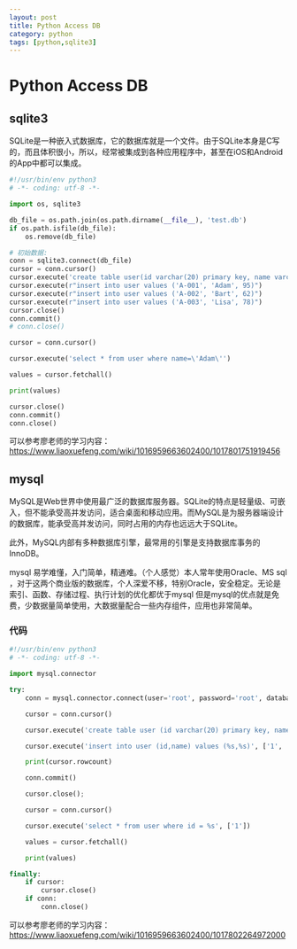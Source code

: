 ```yaml
---
layout: post
title: Python Access DB
category: python
tags: [python,sqlite3]
---
```


# Python Access DB #

## sqlite3 ##

SQLite是一种嵌入式数据库，它的数据库就是一个文件。由于SQLite本身是C写的，而且体积很小，所以，经常被集成到各种应用程序中，甚至在iOS和Android的App中都可以集成。

```python 
#!/usr/bin/env python3
# -*- coding: utf-8 -*-

import os, sqlite3

db_file = os.path.join(os.path.dirname(__file__), 'test.db')
if os.path.isfile(db_file):
    os.remove(db_file)

# 初始数据:
conn = sqlite3.connect(db_file)
cursor = conn.cursor()
cursor.execute('create table user(id varchar(20) primary key, name varchar(20), score int)')
cursor.execute(r"insert into user values ('A-001', 'Adam', 95)")
cursor.execute(r"insert into user values ('A-002', 'Bart', 62)")
cursor.execute(r"insert into user values ('A-003', 'Lisa', 78)")
cursor.close()
conn.commit()
# conn.close()

cursor = conn.cursor()

cursor.execute('select * from user where name=\'Adam\'')

values = cursor.fetchall()

print(values)

cursor.close()
conn.commit()
conn.close()
```

可以参考廖老师的学习内容：
https://www.liaoxuefeng.com/wiki/1016959663602400/1017801751919456


## mysql ##

MySQL是Web世界中使用最广泛的数据库服务器。SQLite的特点是轻量级、可嵌入，但不能承受高并发访问，适合桌面和移动应用。而MySQL是为服务器端设计的数据库，能承受高并发访问，同时占用的内存也远远大于SQLite。

此外，MySQL内部有多种数据库引擎，最常用的引擎是支持数据库事务的InnoDB。

mysql 易学难懂，入门简单，精通难。（个人感觉）本人常年使用Oracle、MS sql ，对于这两个商业版的数据库，个人深爱不移，特别Oracle，安全稳定。无论是索引、函数、存储过程、执行计划的优化都优于mysql
但是mysql的优点就是免费，少数据量简单使用，大数据量配合一些内存组件，应用也非常简单。

### 代码 ###

```python 
#!/usr/bin/env python3
# -*- coding: utf-8 -*-

import mysql.connector

try:
    conn = mysql.connector.connect(user='root', password='root', database='python_test')

    cursor = conn.cursor()

    cursor.execute('create table user (id varchar(20) primary key, name varchar(20))')

    cursor.execute('insert into user (id,name) values (%s,%s)', ['1', 'Vincent'])

    print(cursor.rowcount)

    conn.commit()

    cursor.close();

    cursor = conn.cursor()

    cursor.execute('select * from user where id = %s', ['1'])

    values = cursor.fetchall()

    print(values)

finally:
    if cursor:
        cursor.close() 
    if conn:
        conn.close()

```

可以参考廖老师的学习内容：
https://www.liaoxuefeng.com/wiki/1016959663602400/1017802264972000